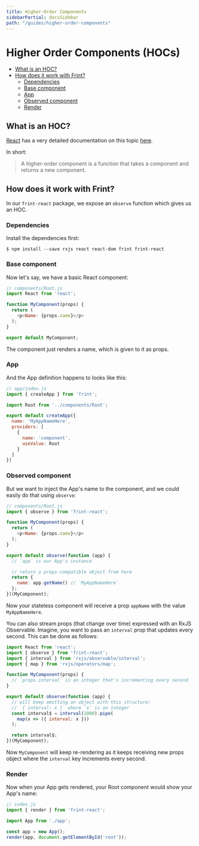 ```yaml
---
title: Higher-Order Components
sidebarPartial: docsSidebar
path: "/guides/higher-order-components"
---
```


# Higher Order Components (HOCs)

<!-- MarkdownTOC depth=2 autolink=true bracket=round -->

- [What is an HOC?](#what-is-an-hoc)
- [How does it work with Frint?](#how-does-it-work-with-frint)
  - [Dependencies](#dependencies)
  - [Base component](#base-component)
  - [App](#app)
  - [Observed component](#observed-component)
  - [Render](#render)

<!-- /MarkdownTOC -->

## What is an HOC?

[React](https://facebook.github.io/react/) has a very detailed documentation on this topic [here](https://facebook.github.io/react/docs/higher-order-components.html).

In short:

> A higher-order component is a function that takes a component and returns a new component.

## How does it work with Frint?

In our `frint-react` package, we expose an `observe` function which gives us an HOC.

### Dependencies

Install the dependencies first:

```
$ npm install --save rxjs react react-dom frint frint-react
```

### Base component

Now let's say, we have a basic React component:

```js
// components/Root.js
import React from 'react';

function MyComponent(props) {
  return (
    <p>Name: {props.name}</p>
  );
}

export default MyComponent;
```

The component just renders a name, which is given to it as props.

### App

And the App definition happens to looks like this:

```js
// app/index.js
import { createApp } from 'frint';

import Root from '../components/Root';

export default createApp({
  name: 'MyAppNameHere',
  providers: [
    {
      name: 'component',
      useValue: Root
    }
  ]
})
```

### Observed component

But we want to inject the App's name to the component, and we could easily do that using `observe`:

```js
// components/Root.js
import { observe } from 'frint-react';

function MyComponent(props) {
  return (
    <p>Name: {props.name}</p>
  );
}

export default observe(function (app) {
  // `app` is our App's instance

  // return a props-compatible object from here
  return {
    name: app.getName() // `MyAppNameHere`
  };
})(MyComponent);
```

Now your stateless component will receive a prop `appName` with the value `MyAppNameHere`.

You can also stream props (that change over time) expressed with an RxJS Observable. Imagine, you want to pass an `interval` prop that updates every second. This can be done as follows:

```js
import React from 'react';
import { observe } from 'frint-react';
import { interval } from 'rxjs/observable/interval';
import { map } from 'rxjs/operators/map';

function MyComponent(props) {
  // `props.interval` is an integer that's incrementing every second
}

export default observe(function (app) {
  // will keep emitting an object with this structure:
  // `{ interval: x }` where `x` is an integer
  const interval$ = interval(1000).pipe(
    map(x => ({ interval: x }))
  );

  return interval$;
})(MyComponent);
```

Now `MyComponent` will keep re-rendering as it keeps receiving new props object where the `interval` key increments every second.

### Render

Now when your App gets rendered, your Root component would show your App's name:

```js
// index.js
import { render } from 'frint-react';

import App from './app';

const app = new App();
render(app, document.getElementById('root'));
```

